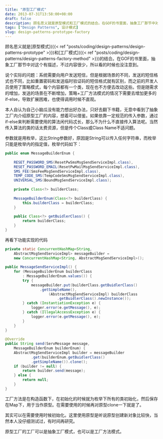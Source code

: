 ```yaml
---
title: "原型工厂模式"
date: 2013-07-31T13:58:00+08:00
draft: false
description: 顾名思义就是原型模式和工厂模式的结合。在GOF的书里面，抽象工厂那节中对这个有描述，不过内容很少，所以看的时候也没注意到。
tags: ["Design Patterns", 设计模式]
slug: design-patterns-prototype-factory
---
```


顾名思义就是[原型模式]({{< ref "posts/coding/design-patterns/design-patterns-prototype" >}})和[工厂模式]({{< ref "posts/coding/design-patterns/design-patterns-factory-method" >}})的结合。在GOF的书里面，抽象工厂那节中对这个有描述，不过内容很少，所以看的时候也没注意到。

说个实际的问题：系统需要向用户发送短信，但是根据场景的不同，发送的短信格式也不同，比如重置密码和发送临时验证码的短信格式就有区别，而之前的开发人员使用了策略模式，每个内容都有一个类，现在也不方便去改动这些。但是随需求的增加，发送的场景在不断增加，策略+工厂方法模式的情况下需要去增加更多的if-else，导致扩展困难，也使得调用时候不直观。

本人自认为自己小脑瓜没有能力想出好办法，只好去翻下书籍，无意中看到了抽象工厂内介绍原型工厂的内容，想着可以借鉴。如果依靠一定规范的传入参数，通过if-else来判断需要使用的算法闲代码忒长，那么不为什么不直接传入算法呢。当然传入算法的类的话太费资源，但是传个Class或Class Name不适问题。

参数就是用枚举，这比String参数好，原因是String可以传入任何字符串，而枚举只能是枚举内的指定值，枚举代码如下：

```java
public enum MessageBuilderEnum {  
  
    RESET_PASSWORD_SMS(ResetPwSmsMsgSendServiceImpl.class),  
    RESET_PASSWORD_EMAIL(ResetPwMailMsgSendServiceImpl.class),  
    SMS_FEE(SmsFeeMsgSendServiceImpl.class),  
    TEMP_CODE_SMS(TempCodeSmsMsgSendServiceImpl.class),  
    UNIVERSAL_SMS(BoundMsgSendServiceImpl.class);  
      
    private Class<?> builderClass;  
      
    MessageBuilderEnum(Class<?> builderClass) {  
        this.builderClass = builderClass;  
    }  
      
    public Class<?> getBuidlerClass() {  
        return builderClass;  
    }  
}
```

再看下功能实现的代码

```java
private static ConcurrentHashMap<String,
    AbstractMsgSendServiceImpl> messageBuilder =
    new ConcurrentHashMap<String, AbstractMsgSendServiceImpl>();  
  
public MessageSendServiceImpl() {  
    for (MessageBuilderEnum builderClass 
        : MessageBuilderEnum.values()) {  
        try {  
            messageBuilder.put(builderClass.getBuidlerClass()
                .getSimpleName(),  
                    (AbstractMsgSendServiceImpl) builderClass
                        .getBuidlerClass().newInstance());  
        } catch (InstantiationException e) {  
            logger.error(e.getMessage(), e);  
        } catch (IllegalAccessException e) {  
            logger.error(e.getMessage(), e);  
        }  
    }  
}  
  
@Override  
public String send(ServMessage message,
    MessageBuilderEnum builderEnum) {  
    AbstractMsgSendServiceImpl builder = messageBuilder  
            .get(builderEnum.getBuidlerClass()
            .getSimpleName()).clone();  
    if (builder != null) {  
        return builder.send(message);  
    } else {  
        return null;  
    }  
}
```

工厂方法是在构造函数下，在初始化的时候就为枚举下所有的类初始化，然后保存在Map下，用于当作原型。在需要使用的时候再对原型clone一下就是了。

其实可以在需要使用时候初始化。这里使用原型是听说原型创建新对象比较快，当然本人没仔细测试过，有时间再研究。

原型工厂的工厂可以是抽象工厂模式，也可以是工厂方法模式。
